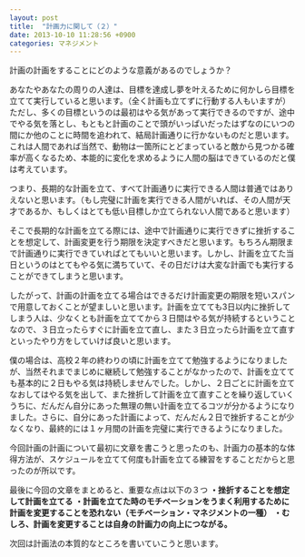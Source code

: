 ```yaml
---
layout: post
title:  "計画力に関して（２）"
date: 2013-10-10 11:28:56 +0900
categories: マネジメント
---
```


計画の計画をすることにどのような意義があるのでしょうか？

あなたやあなたの周りの人達は、目標を達成し夢を叶えるために何かしら目標を立てて実行していると思います。（全く計画も立てずに行動する人もいますが）
ただし、多くの目標というのは最初はやる気があって実行できるのですが、途中でやる気を落とし、もともと計画のことで頭がいっぱいだったはずなのにいつの間にか他のことに時間を追われて、結局計画通りに行かないものだと思います。これは人間であれば当然で、動物は一箇所にとどまっていると敵から見つかる確率が高くなるため、本能的に変化を求めるように人間の脳はできているのだと僕は考えています。

つまり、長期的な計画を立て、すべて計画通りに実行できる人間は普通ではありえないと思います。（もし完璧に計画を実行できる人間がいれば、その人間が天才であるか、もしくはとても低い目標しか立てられない人間であると思います）

そこで長期的な計画を立てる際には、途中で計画通りに実行できずに挫折することを想定して、計画変更を行う期限を決定すべきだと思います。もちろん期限まで計画通りに実行できていればとてもいいと思います。しかし、計画を立てた当日というのはとてもやる気に満ちていて、その日だけは大変な計画でも実行することができてしまうと思います。

したがって、計画の計画を立てる場合はできるだけ計画変更の期限を短いスパンで用意しておくことが望ましいと思います。計画を立てても3日以内に挫折してしまう人は、少なくとも計画を立ててから３日間はやる気が持続するということなので、３日立ったらすぐに計画を立て直し、また３日立ったら計画を立て直すといったやり方をしていけば良いと思います。

僕の場合は、高校２年の終わりの頃に計画を立てて勉強するようになりましたが、当然それまでまじめに継続して勉強することがなかったので、計画を立てても基本的に２日もやる気は持続しませんでした。しかし、２日ごとに計画を立てなおしてはやる気を出して、また挫折して計画を立て直すことを繰り返していくうちに、だんだん自分にあった無理の無い計画を立てるコツが分かるようになりました。さらに、自分にあった計画によって、だんだん２日で挫折することが少なくなり、最終的には１ヶ月間の計画を完璧に実行できるようになりました。

今回計画の計画について最初に文章を書こうと思ったのも、計画力の基本的な体得方法が、スケジュールを立てて何度も計画を立てる練習をすることだからと思ったのが所以です。

最後に今回の文章をまとめると、重要な点は以下の３つ
**・挫折することを想定して計画を立てる**
**・計画を立てた時のモチベーションをうまく利用するために計画を変更することを恐れない（モチベーション・マネジメントの一種）**
**・むしろ、計画を変更することは自身の計画力の向上につながる。**

次回は計画法の本質的なところを書いていこうと思います。
